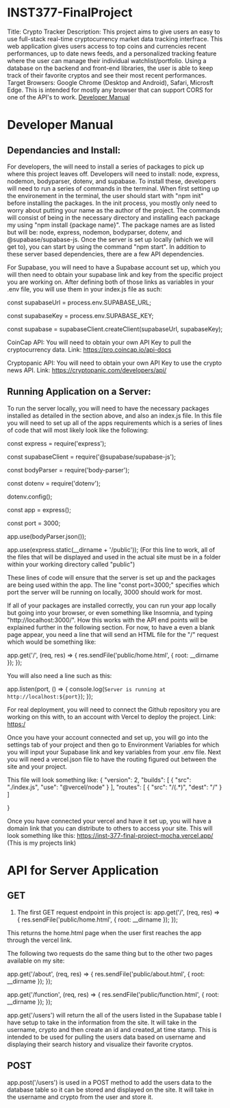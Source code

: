 # INST377-FinalProject

Title: Crypto Tracker
Description: This project aims to give users an easy to use full-stack real-time cryptocurrency market data tracking interfrace. This web application gives users access to top coins and currencies recent performances, up to date news feeds, and a personalized tracking feature where the user can manage their individual watchlist/portfolio. Using a database on the backend and front-end libraries, the user is able to keep track of their favorite cryptos and see their most recent performances.
Target Browsers: Google Chrome (Desktop and Android), Safari, Microsft Edge. This is intended for mostly any browser that can support CORS for one of the API's to work.
[Developer Manual](#developer-manual)



# Developer Manual
## Dependancies and Install: 
For developers, the will need to install a series of packages to pick up where this project leaves off. Developers will need to install: node, express, nodemon, bodyparser, dotenv, and supabase. To install these, developers will need to run a series of commands in the terminal. When first setting up the environement in the terminal, the user should start with "npm init" before installing the packages. In the init process, you mostly only need to worry about putting your name as the author of the project. The commands will consist of being in the necessary directory and installing each package my using "npm install {package name}". The package names are as listed but will be: node, express, nodemon, bodyparser, dotenv, and  @supabase/supabase-js. Once the server is set up locally (which we will get to), you can start by using the command "npm start". In addition to these server based dependencies, there are a few API dependencies.

For Supabase, you will need to have a Supabase account set up, which you will then need to obtain your supabase link and key from the specific project you are working on. After defining both of those links as variables in your .env file, you will use them in your index.js file as such: 

const supabaseUrl = process.env.SUPABASE_URL;

const supabaseKey = process.env.SUPABASE_KEY;

const supabase = supabaseClient.createClient(supabaseUrl, supabaseKey);

CoinCap API: You will need to obtain your own API Key to pull the cryptocurrency data. Link: https://pro.coincap.io/api-docs

Cryptopanic API: You will need to obtain your own API Key to use the crypto news API. Link: https://cryptopanic.com/developers/api/

## Running Application on a Server: 
To run the server locally, you will need to have the necessary packages installed as detailed in the section above, and also an index.js file. In this file you will need to set up all of the apps requirements which is a series of lines of code that will most likely look like the following:

const express = require('express');

const supabaseClient = require('@supabase/supabase-js');

const bodyParser = require('body-parser');

const dotenv = require('dotenv');

dotenv.config();

const app = express();

const port = 3000;

app.use(bodyParser.json());

app.use(express.static(__dirname + '/public'));
(For this line to work, all of the files that will be displayed and used in the actual site must be in a folder within your working directory called "public")


These lines of code will ensure that the server is set up and the packages are being used within the app. The line "const port=3000;" specifies which port the server will be running on locally, 3000 should work for most.

If all of your packages are installed correctly, you can run your app locally but going into your browser, or even something like Insomnia, and typing "http://localhost:3000/". How this works with the API end points will be explained further in the following section. For now, to have a even a blank page appear, you need a line that will send an HTML file for the "/" request which would be something like:

app.get('/', (req, res) => {
    res.sendFile('public/home.html', { root: __dirname });
});

You will also need a line such as this:

app.listen(port, () => {
  console.log(`Server is running at http://localhost:${port}`);
});

For real deployment, you will need to connect the Github repository you are working on this with, to an account with Vercel to deploy the project. Link: [https:/](https://vercel.com/)

Once you have your account connected and set up, you will go into the settings tab of your project and then go to Environment Variables for which you will input your Supabase link and key variables from your .env file. Next you will need a vercel.json file to have the routing figured out between the site and your project.

This file will look something like: 
{
    "version": 2,
    "builds": [
        {
            "src": "./index.js",
            "use": "@vercel/node"
        }
    ],
    "routes": [
        {
            "src": "/(.*)",
            "dest": "/"
        }
    ]

}

Once you have connected your vercel and have it set up, you will have a domain link that you can distribute to others to access your site. This will look something like this: 
https://inst-377-final-project-mocha.vercel.app/
(This is my projects link)

# API for Server Application
## GET
1. The first GET request endpoint in this project is:
app.get('/', (req, res) => {
    res.sendFile('public/home.html', { root: __dirname });
});

This returns the home.html page when the user first reaches the app through the vercel link.

The following two requests do the same thing but to the other two pages available on my site:

app.get('/about', (req, res) => {
    res.sendFile('public/about.html', { root: __dirname });
});

app.get('/function', (req, res) => {
    res.sendFile('public/function.html', { root: __dirname });
});

app.get('/users') will return the all of the users listed in the Supabase table I have setup to take in the information from the site. It will take in the username, crypto and then create an id and created_at time stamp. This is intended to be used for pulling the users data based on username and displaying their search history and visualize their favorite cryptos.



## POST

app.post('/users') is used in a POST method to add the users data to the database table so it can be stored and displayed on the site. It will take in the username and crypto from the user and store it.